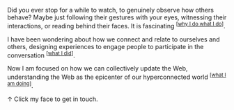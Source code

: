 ---
---
Did you ever stop for a while to watch, to genuinely observe how others behave? Maybe just following their gestures with your eyes, witnessing their interactions, or reading behind their faces. It is fascinating <sup>[<a href="{{ site.url }}{{ site.baseurl }}/capsules/future.html">why I do what I do</a>]</sup>.

I have been wondering about how we connect and relate to ourselves and others, designing experiences to engage people to participate in the conversation <sup>[<a href="{{ site.url }}{{ site.baseurl }}/capsules/past.html">what I did</a>]</sup>.

Now I am focused on how we can collectively update the Web, understanding the Web as the epicenter of our hyperconnected world <sup>[<a href="{{ site.url }}{{ site.baseurl }}/capsules/present.html">what I am doing</a>]</sup>.

↑ Click my face to get in touch.